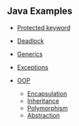 ## Java Examples

* <a href="https://github.com/TheMIU/Java/tree/main/src/protected_test"> Protected keyword </a> 

* <a href="https://github.com/TheMIU/Java/tree/main/src/deadlock"> Deadlock </a>

* <a href="https://github.com/TheMIU/Java/tree/main/src/generics/GenericsExample"> Generics </a>

* <a href="https://github.com/TheMIU/Java/tree/main/src/exceptions/checked_vs_unchecked"> Exceptions </a>

* <a href="https://github.com/TheMIU/Java/tree/main/src/oop"> OOP </a> 
    * <a href="https://github.com/TheMIU/Java/tree/main/src/oop/encapsulation"> Encapsulation </a>
    * <a href="https://github.com/TheMIU/Java/tree/main/src/oop/inheritance"> Inheritance </a>
    * <a href="https://github.com/TheMIU/Java/tree/main/src/oop/polymorphism"> Polymorphism </a>
    * <a href="https://github.com/TheMIU/Java/tree/main/src/oop/abstraction"> Abstraction </a>